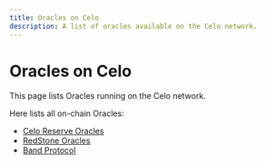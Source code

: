 ```yaml
---
title: Oracles on Celo
description: A list of oracles available on the Celo network.
---
```


# Oracles on Celo

This page lists Oracles running on the Celo network.

Here lists all on-chain Oracles:

* [Celo Reserve Oracles](/protocol/stability/oracles)
* [RedStone Oracles](/oracle/redstone)
* [Band Protocol](/oracle/band-protocol)